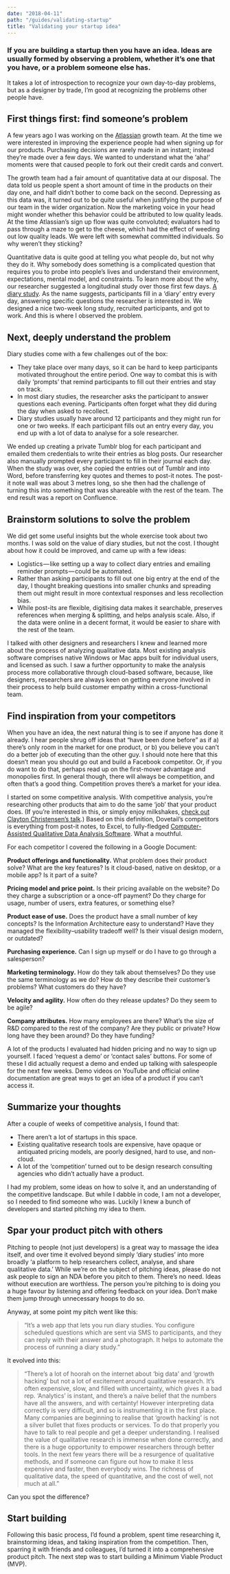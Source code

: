 ```yaml
---
date: "2018-04-11"
path: "/guides/validating-startup"
title: "Validating your startup idea"
---
```


### If you are building a startup then you have an idea. Ideas are usually formed by observing a problem, whether it’s one that you have, or a problem someone else has.

It takes a lot of introspection to recognize your own day-to-day problems, but as a designer by trade, I’m good at recognizing the problems other people have.

## First things first: find someone’s problem

A few years ago I was working on the [Atlassian](https://atlassian.com) growth team. At the time we were interested in improving the experience people had when signing up for our products. Purchasing decisions are rarely made in an instant; instead they’re made over a few days. We wanted to understand what the ‘aha!’ moments were that caused people to fork out their credit cards and convert.

The growth team had a fair amount of quantitative data at our disposal. The data told us people spent a short amount of time in the products on their day one, and half didn’t bother to come back on the second. Depressing as this data was, it turned out to be quite useful when justifying the purpose of our team in the wider organization. Now the marketing voice in your head might wonder whether this behavior could be attributed to low quality leads. At the time Atlassian’s sign up flow was quite convoluted; evaluators had to pass through a maze to get to the cheese, which had the effect of weeding out low quality leads. We were left with somewhat committed individuals. So why weren’t they sticking?

Quantitative data is quite good at telling you what people do, but not why they do it. Why somebody does something is a complicated question that requires you to probe into people’s lives and understand their environment, expectations, mental model, and constraints. To learn more about the why, our researcher suggested a longitudinal study over those first few days. [A diary study](/guides/diary-studies). As the name suggests, participants fill in a ‘diary’ entry every day, answering specific questions the researcher is interested in. We designed a nice two-week long study, recruited participants, and got to work. And this is where I observed the problem.

## Next, deeply understand the problem

Diary studies come with a few challenges out of the box:

* They take place over many days, so it can be hard to keep participants motivated throughout the entire period. One way to combat this is with daily ‘prompts’ that remind participants to fill out their entries and stay on track.
* In most diary studies, the researcher asks the participant to answer questions each evening. Participants often forget what they did during the day when asked to recollect.
* Diary studies usually have around 12 participants and they might run for one or two weeks. If each participant fills out an entry every day, you end up with a lot of data to analyse for a sole researcher.

We ended up creating a private Tumblr blog for each participant and emailed them credentials to write their entries as blog posts. Our researcher also manually prompted every participant to fill in their journal each day. When the study was over, she copied the entries out of Tumblr and into Word, before transferring key quotes and themes to post-it notes. The post-it note wall was about 3 metres long, so she then had the challenge of turning this into something that was shareable with the rest of the team. The end result was a report on Confluence.

## Brainstorm solutions to solve the problem

We did get some useful insights but the whole exercise took about two months. I was sold on the value of diary studies, but not the cost. I thought about how it could be improved, and came up with a few ideas:

* Logistics — like setting up a way to collect diary entries and emailing reminder prompts — could be automated.
* Rather than asking participants to fill out one big entry at the end of the day, I thought breaking questions into smaller chunks and spreading them out might result in more contextual responses and less recollection bias.
* While post-its are flexible, digitising data makes it searchable, preserves references when merging & splitting, and helps analysis scale. Also, if the data were online in a decent format, it would be easier to share with the rest of the team.

I talked with other designers and researchers I knew and learned more about the process of analyzing qualitative data. Most existing analysis software comprises native Windows or Mac apps built for individual users, and licensed as such. I saw a further opportunity to make the analysis process more collaborative through cloud-based software, because, like designers, researchers are always keen on getting everyone involved in their process to help build customer empathy within a cross-functional team.

## Find inspiration from your competitors

When you have an idea, the next natural thing is to see if anyone has done it already. I hear people shrug off ideas that “have been done before” as if a) there’s only room in the market for one product, or b) you believe you can’t do a better job of executing than the other guy. I should note here that this doesn’t mean you should go out and build a Facebook competitor. Or, if you do want to do that, perhaps read up on the first-mover advantage and monopolies first. In general though, there will always be competition, and often that’s a good thing. Competition proves there’s a market for your idea.

I started on some competitive analysis. With competitive analysis, you’re researching other products that aim to do the same ‘job’ that your product does. (If you’re interested in this, or simply enjoy milkshakes, [check out Clayton Christensen’s talk](https://www.youtube.com/watch?v=kGuSM3yUxik).) Based on this definition, Dovetail’s competitors is everything from post-it notes, to Excel, to fully-fledged [Computer-Assisted Qualitative Data Analysis Software](https://en.wikipedia.org/wiki/Computer-assisted_qualitative_data_analysis_software). What a mouthful.

For each competitor I covered the following in a Google Document:

**Product offerings and functionality.** What problem does their product solve? What are the key features? Is it cloud-based, native on desktop, or a mobile app? Is it part of a suite?

**Pricing model and price point.** Is their pricing available on the website? Do they charge a subscription or a once-off payment? Do they charge for usage, number of users, extra features, or something else?

**Product ease of use.** Does the product have a small number of key concepts? Is the Information Architecture easy to understand? Have they managed the flexibility–usability tradeoff well? Is their visual design modern, or outdated?

**Purchasing experience.** Can I sign up myself or do I have to go through a salesperson?

**Marketing terminology.** How do they talk about themselves? Do they use the same terminology as we do? How do they describe their customer’s problems? What customers do they have?

**Velocity and agility.** How often do they release updates? Do they seem to be agile?

**Company attributes.** How many employees are there? What’s the size of R&D compared to the rest of the company? Are they public or private? How long have they been around? Do they have funding?

A lot of the products I evaluated had hidden pricing and no way to sign up yourself. I faced ‘request a demo’ or ‘contact sales’ buttons. For some of these I did actually request a demo and ended up talking with salespeople for the next few weeks. Demo videos on YouTube and official online documentation are great ways to get an idea of a product if you can’t access it.

## Summarize your thoughts

After a couple of weeks of competitive analysis, I found that:

* There aren’t a lot of startups in this space.
* Existing qualitative research tools are expensive, have opaque or antiquated pricing models, are poorly designed, hard to use, and non-cloud.
* A lot of the ‘competition’ turned out to be design research consulting agencies who didn’t actually have a product.

I had my problem, some ideas on how to solve it, and an understanding of the competitive landscape. But while I dabble in code, I am not a developer, so I needed to find someone who was. Luckily I knew a bunch of developers and started pitching my idea to them.

## Spar your product pitch with others

Pitching to people (not just developers) is a great way to massage the idea itself, and over time it evolved beyond simply ‘diary studies’ into more broadly ‘a platform to help researchers collect, analyse, and share qualitative data.’ While we’re on the subject of pitching ideas, please do not ask people to sign an NDA before you pitch to them. There’s no need. Ideas without execution are worthless. The person you’re pitching to is doing you a huge favour by listening and offering feedback on your idea. Don’t make them jump through unnecessary hoops to do so.

Anyway, at some point my pitch went like this:

> “It’s a web app that lets you run diary studies. You configure scheduled questions which are sent via SMS to participants, and they can reply with their answer and a photograph. It helps to automate the process of running a diary study.”

It evolved into this:

> “There’s a lot of hoorah on the internet about ‘big data’ and ‘growth hacking’ but not a lot of excitement around qualitative research. It’s often expensive, slow, and filled with uncertainty, which gives it a bad rep. ‘Analytics’ is instant, and there’s a naïve belief that the numbers have all the answers, and with certainty! However interpreting data correctly is very difficult, and so is instrumenting it in the first place. Many companies are beginning to realise that ‘growth hacking’ is not a silver bullet that fixes products or services. To do that properly you have to talk to real people and get a deeper understanding. I realised the value of qualitative research is immense when done correctly, and there is a huge opportunity to empower researchers through better tools. In the next few years there will be a resurgence of qualitative methods, and if someone can figure out how to make it less expensive and faster, then everybody wins. The richness of qualitative data, the speed of quantitative, and the cost of well, not much at all.”

Can you spot the difference?

## Start building

Following this basic process, I’d found a problem, spent time researching it, brainstorming ideas, and taking inspiration from the competition. Then, sparring it with friends and colleagues, I’d turned it into a comprehensive product pitch. The next step was to start building a Minimum Viable Product (MVP).
